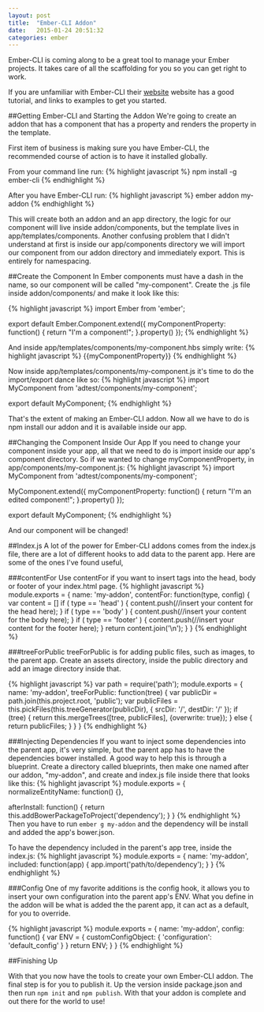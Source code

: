 ```yaml
---
layout: post
title:  "Ember-CLI Addon"
date:   2015-01-24 20:51:32
categories: ember
---
```


Ember-CLI is coming along to be a great tool to manage your Ember projects. It takes care of all the scaffolding for you so you can get right
to work.

If you are unfamiliar with Ember-CLI their [website](http://ember-cli.com/) website has a good tutorial, and links to examples
to get you started.

##Getting Ember-CLI and Starting the Addon
We're going to create an addon that has a component that has a property and renders the property in the template.

First item of business is making sure you have Ember-CLI, the recommended course of action is to have it installed globally.

From your command line run:
{% highlight javascript %}
npm install -g ember-cli
{% endhighlight %}

After you have Ember-CLI run:
{% highlight javascript %}
ember addon my-addon
{% endhighlight %}

This will create both an addon and an app directory, the logic for our component will live inside addon/components, but the template
lives in app/templates/components. Another confusing problem that I didn't understand at first is inside our app/components directory
we will import our component from our addon directory and immediately export. This is entirely for namespacing.


##Create the Component
In Ember components must have a dash in the name, so our component will be called "my-component".
Create the .js file inside addon/components/ and make it look like this:

{% highlight javascript %}
import Ember from 'ember';

export default Ember.Component.extend({
  myComponentProperty: function() {
    return "I'm a component!";
  }.property()
});
{% endhighlight %}


And inside app/templates/components/my-component.hbs simply write:
{% highlight javascript %}
{{myComponentProperty}}
{% endhighlight %}

Now inside app/templates/components/my-component.js it's time to do the import/export dance like so:
{% highlight javascript %}
import MyComponent from 'adtest/components/my-component';

export default MyComponent;
{% endhighlight %}

That's the extent of making an Ember-CLI addon. Now all we have to do is npm install our addon and it is available inside our app.


##Changing the Component Inside Our App
If you need to change your component inside your app, all that we need to do is import inside our app's component directory.
So if we wanted to change myComponentProperty, in app/components/my-component.js:
{% highlight javascript %}
import MyComponent from 'adtest/components/my-component';

MyComponent.extend({
  myComponentProperty: function() {
    return "I'm an edited component!";
  }.property()
});

export default MyComponent;
{% endhighlight %}

And our component will be changed!


##Index.js
A lot of the power for Ember-CLI addons comes from the index.js file, there are a lot of different hooks to add data to the parent app.
Here are some of the ones I've found useful,

###contentFor
Use contentFor if you want to insert tags into the head, body or footer of your index.html page.
{% highlight javascript %}
module.exports = {
  name: 'my-addon',
  contentFor: function(type, config) {
    var content = []
    if ( type == 'head' ) {
      content.push(//insert your content for the head here);
    }
    if ( type == 'body' ) {
      content.push(//insert your content for the body here);
    }
    if ( type == 'footer' ) {
      content.push(//insert your content for the footer here);
    }
    return content.join('\n');
  }
}
{% endhighlight %}

###treeForPublic
treeForPublic is for adding public files, such as images, to the parent app.
Create an assets directory, inside the public directory and add an image directory inside that.

{% highlight javascript %}
var path = require('path');
module.exports = {
  name: 'my-addon',
  treeForPublic: function(tree) {
    var publicDir = path.join(this.project.root, 'public');
    var publicFiles = this.pickFiles(this.treeGenerator(publicDir), {
      srcDir: '/',
      destDir: '/'
    });
    if (tree) {
      return this.mergeTrees([tree, publicFiles], {overwrite: true});
    }
    else {
      return publicFiles;
    }
  }
}
{% endhighlight %}

###Injecting Dependencies
If you want to inject some dependencies into the parent app, it's very simple, but the parent app has to have the dependencies bower
installed. A good way to help this is through a blueprint.
Create a directory called blueprints, then make one named after our addon, "my-addon", and create and index.js file inside there that looks
like this:
{% highlight javascript %}
module.exports = {
  normalizeEntityName: function() {},

  afterInstall: function() {
    return this.addBowerPackageToProject('dependency');
  }
}
{% endhighlight %}
Then you have to run `ember g my-addon` and the dependency will be install and added the app's bower.json.

To have the dependency included in the parent's app tree, inside the index.js:
{% highlight javascript %}
module.exports = {
  name: 'my-addon',
  included: function(app) {
    app.import('path/to/dependency');
  }
}
{% endhighlight %}

###Config
One of my favorite additions is the config hook, it allows you to insert your own configuration into the parent app's ENV.
What you define in the addon will be what is added the the parent app, it can act as a default, for you to override.

{% highlight javascript %}
module.exports = {
  name: 'my-addon',
  config: function() {
    var ENV = {
      customConfigObject: {
        'configuration': 'default_config'
      }
    }
    return ENV;
  }
}
{% endhighlight %}


##Finishing Up

With that you now have the tools to create your own Ember-CLI addon. The final step is for you to publish it.
Up the version inside package.json and then run `npm init` and `npm publish`.
With that your addon is complete and out there for the world to use!
